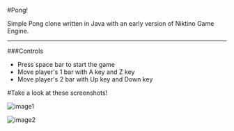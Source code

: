 #Pong!

Simple Pong clone written in Java with an early version of Niktino Game Engine.

-----------------------------------------------------------
###Controls

- Press space bar to start the game
- Move player's 1 bar with A key and Z key
- Move player's 2 bar with Up key and Down key

#Take a look at these screenshots!

![image1](https://raw.github.com/danielnieto/Pong/master/screenshots/screen1.jpg)

![image2](https://raw.github.com/danielnieto/Pong/master/screenshots/screen2.jpg)

